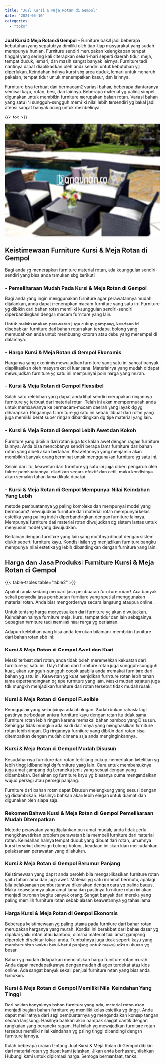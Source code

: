 ```yaml
---
title: "Jual Kursi & Meja Rotan di Gempol"
date: "2024-05-10"
categories: 
  - "toko"
---
```


**Jual Kursi & Meja Rotan di Gempol** – Furniture bakal jadi beberapa kebutuhan yang sepatutnya dimiliki oleh tiap-tiap masyarakat yang sudah mempunyai hunian. Furniture sendiri merupakan kelengkapan tempat tinggal yang sering kali diterapkan sehari-hari seperti daerah tidur, meja, tempat duduk, lemari, dan masih sangat banyak lainnya. Furniture tadi nantinya dapat diaplikasikan oleh anda sendiri untuk kebutuhan yg diperlukan. Keindahan halnya kursi sbg area duduk, lemari untuk menaruh pakaian, tempat tidur untuk menempatkan kasur, dan lainnya.

Furniture bisa terbuat dari bermacam2 variasi bahan, beberapa diantaranya semisal kayu, rotan, besi, dan lainnya. Beberapa material yg paling simpel digunakan untuk membikin furniture merupakan bahan rotan. Variasi bahan yang satu ini sungguh-sungguh memiliki nilai lebih tersendiri yg bakal jadi atensi sangat banyak orang untuk membelinya.

{{< toc >}}

![Jual Kursi & Meja Rotan di Gempol](/images/kursi-meja-rotan-murah40.png)

## Keistimewaan Furniture Kursi & Meja Rotan di Gempol

Bagi anda yg menerapkan furniture material rotan, ada keunggulan sendiri-sendiri yang bisa anda temukan sbg berikut!

### \- Pemeliharaan Mudah Pada Kursi & Meja Rotan di Gempol

Bagi anda yang ingin menggunakan furniture agar perawatannya mudah dijalankan, anda dapat menerapkan macam furniture yang satu ini. Furniture yg dibikin dari bahan rotan memiliki keunggulan sendiri-sendiri diperbandingkan dengan macam furniture yang lain.

Untuk melaksanakan perawatan juga cukup gampang, keadaan ini disebabkan furniture dari bahan rotan akan terdapat bolong yang memudahkan anda untuk membuang kotoran atau debu yang menempel di dalamnya.

### \- Harga Kursi & Meja Rotan di Gempol Ekonomis

Harganya yang ekonimis mewujudkan furniture yang satu ini sangat banyak diaplikasikan oleh masyarakat di luar sana. Materialnya yang mudah didapat mewujudkan furniture yg satu ini mempunyai poin harga yang murah.

### \- Kursi & Meja Rotan di Gempol Flexsibel

Salah satu kelebihan yang dapat anda lihat sendiri merupakan ringannya furniture yg terbuat dari material rotan. Telah ini akan mempermudah anda untuk membawanya ke bermacam-macam daerah yang layak dg yg diharapkan. Ringannya funrniture yg satu ini sebab dibuat dari rotan yang juga memiliki berat super ringan dibandingkan dg tipe material yang lain.

### \- Kursi & Meja Rotan di Gempol Lebih Awet dan Kokoh

Furniture yang dibikin dari rotan juga tdk kalah awet dengan ragam furniture lainnya. Anda bisa mencobanya sendiri berapa lama furniture dari bahan rotan yang dibeli akan bertahan. Keawetannya yang menjamin akan membikin banyak orang berminat untuk menggunakan furniture yg satu ini.

Selain dari itu, keawetan dari furniture yg satu ini juga diberi pengaruh oleh faktor pembuatannya. dijadikan secara efektif dan detil, maka kondisinya akan semakin tahan lama dikala dipakai.

### \- Kursi & Meja Rotan di Gempol Mempunyai Nilai Keindahan Yang Lebih

metode pembuatannya yg paling kompleks dan mempunyai model yang bermacam2 mewujudkan furniture dari material rotan mempunyai kelas estetika yang paling indah diperbandingkan dengan furniture lainnya. Mempunyai furniture dari material rotan diwujudkan dg sistem lantas untuk menyusun model yang diwujudkan.

Berlainan dengan furniture yang lain yang motifnya dibuat dengan sistem diukir seperti furniture kayu. Kondisi inilah yg menjadikan furniture bangku mempunyai nilai estetika yg lebih dibandingkan dengan furniture yang lain.

## Harga dan Jasa Produksi Furniture Kursi & Meja Rotan di Gempol

{{< table-tables table="table2" >}}

Apakah anda sedang mencari jasa pembuatan furniture rotan? Ada banyak sekali penyedia jasa pembuatan furniture yang spesial menggunakan material rotan. Anda bisa mengordernya secara langsung ataupun online.

Untuk tentang harga menyesuaikan dari furniture yg akan diwujudkan. Keindahan halnya furniture meja, kursi, tempat tidur dan lain sebagainya. Sebagian furniture tadi memiliki nilai harga yg berlainan.

Adapun kelebihan yang bisa anda temukan bilamana membikin furniture dari bahan rotan sbb ini:

### Kursi & Meja Rotan di Gempol Awet dan Kuat

Meski terbuat dari rotan, anda tidak boleh meremehkan kekuatan dari furniture yg satu ini. Daya tahan dari furniture rotan juga sungguh-sungguh kuat, akan sungguh-sungguh cocok apabila anda memakai furniture dari bahan yg satu ini. Keawetan yg kuat menjdikan furniture rotan lebih tahan lama diperbandingkan dg tipe furniture yang lain. Meski mudah terjatuh juga tdk mungkin menjadikan furniture dari rotan tersebut tidak mudah rusak.

### Kursi & Meja Rotan di Gempol FLexible

Keunggulan yang selanjutnya adalah ringan. Sudah bukan rahasia lagi pastinya perbedaan antara furniture kayu dengan rotan itu tidak sama. Furniture rotan lebih ringan karena memakai bahan bamboo yang Disusun. Sehingga tidak mungkin ada isi di dalamnya yang menghasilkan furniture rotan lebih ringan. Dg ringannya furniture yang dibikin dari rotan bisa ditempatkan dengan mudah dimana saja anda menginginkannya.

### Kursi & Meja Rotan di Gempol Mudah Disusun

Kesudahannya furniture dari rotan terbilang cukup memerlukan ketelitian yg lebih tinggi dibandingi dg furniture yang lain. Cara untuk membentuknya juga amat gampang dg beraneka jenis yang sesuai dengan yang didambakan. Berlainan dg furniture kayu yg biasanya cuma mengandalkan wujud persegi atau persegi panjang.

Furniture dari bahan rotan dapat Disusun melengkung yang sesuai dengan yg didambakan. Hasilnya bahkan akan lebih elegan untuk diamati dan digunakan oleh siapa saja.

### Rekomen Bahwa Kursi & Meja Rotan di Gempol Pemeliharaan Mudah Ditempatkan

Metode perawatan yang dijalankan pun amat mudah, anda tidak perlu mengkhawatirkan problem perawatan bila membeli furniture dari material rotan. Keindahan halnya tempat duduk yang dibuat dari rotan, umumnya kursi tersebut didesign bolong-bolong, keadaan ini akan kian memudahkan pelaksanaan perawatan yang dilakukan.

### Kursi & Meja Rotan di Gempol Berumur Panjang

Keistimewaan yang dapat anda peroleh bila mengaplikasikan furniture rotan yaitu tahan lama dan juga awet. Material yg satu ini amat bermutu, apalagi bila pelaksanaan pembuatannya dikerjakan dengan cara yg paling bagus. Maka keawetannya akan amat lama dan pastinya furniture rotan ini akan menjadi buronan begitu banyak orang. Sangat banyak dari mereka yang paling memilih furniture rotan sebab alasan keawetannya yg tahan lama.

### Harga Kursi & Meja Rotan di Gempol Ekonomis

Beberapa keistimewaan yg paling utama pada furniture dari bahan rotan merupakan harganya yang murah. Kondisi ini berakibat dari bahan dasar yg dipakai yaitu rotan atau bamboo, dimana material tadi amat gampang diperoleh di sekitar lokasi anda. Tumbuhnya juga tidak seperti kayu yang membutuhkan waktu betul-betul panjang untuk mewujudkan ukuran yg besar.

Bahan yg mudah didapatkan menciptakan harga furniture rotan murah. Anda dapat mendapatkannya dengan mudah di agen terdekat atau kios online. Ada sangat banyak sekali penjual furniture rotan yang bisa anda temukan.

### Kursi & Meja Rotan di Gempol Memiliki Nilai Keindahan Yang Tinggi

Dari sekian banyaknya bahan furniture yang ada, material rotan akan menjadi bagian bahan furniture yg memiliki kelas estetika yg tinggi. Anda dapat melihatnya dari segi pembuatannya yg mengandalkan konsep tangan secara langsung. Hasilnya bahkan akan nampak sangat cantik dengan rangkaian yang beraneka ragam. Hal inilah yg mewujudkan furniture rotan tersebut memiliki nilai keindahan yg paling tinggi dibandingi dengan furniture lainnya.

Itulah beberapa uraian tentang Jual Kursi & Meja Rotan di Gempol dibikin dari material rotan yg dapat kami jelaskan, Jikan anda berhasrat, silahkan Hubungi kami untuk diplomasi harga. Semoga bermanfaat, tanks.
